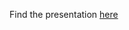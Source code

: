 Find the presentation [here](https://drive.google.com/file/d/1-y8lEnGrdUJg8SaAT3r-L6eTXxbNkGT5/view?usp=sharing)
